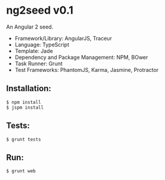 ng2seed v0.1
====================

An Angular 2 seed.

+ Framework/Library: AngularJS, Traceur
+ Language: TypeScript
+ Template: Jade
+ Dependency and Package Management: NPM, BOwer
+ Task Runner: Grunt
+ Test Frameworks: PhantomJS, Karma, Jasmine, Protractor


Installation:
-----------------

<code>$ npm install</code><br>
<code>$ jspm install</code>


Tests:
-----------------

<code>$ grunt tests</code>


Run:
-----------------

<code>$ grunt web</code>
